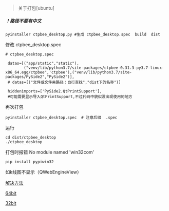 > 关于打包[ubuntu]

##### ！路径不要有中文

```
pyinstaller ctpbee_desktop.py #生成 ctpbee_desktop.spec  build  dist

```

修改 ctpbee_desktop.spec

```
# ctpbee_desktop.spec

 datas=[("app/static","static"),
        ("venv/lib/python3.7/site-packages/ctpbee-0.31.3-py3.7-linux-x86_64.egg/ctpbee",'ctpbee'),("venv/lib/python3.7/site-packages/PySide2","PySide2")],
 # datas=[("文件或文件夹路径：自行查找","dist下的名称")]
 
 hiddenimports=['PySide2.QtPrintSupport'],
 #可能需要显示导入QtPrintSupport,不过代码中貌似没出现使用的地方
```

再次打包

```
pyinstaller ctpbee_desktop.spec  # 注意后缀  .spec
```

运行

```
cd dist/ctpbee_desktop 
./ctpbee_desktop
```

打包时报错 No module named 'win32com'

```
pip install pypiwin32
```

如k线图不显示（QWebEngineView）

[解决方法](https://blog.csdn.net/weixin_42591308/article/details/100728021)

[64bit](http://download.microsoft.com/download/9/E/1/9E1FA77A-9E95-4F3D-8BE1-4D2D0C947BA2/enu_INREL/vcredistd14x64/vc_redist.x64.exe)

[32bit](http://download.microsoft.com/download/9/E/1/9E1FA77A-9E95-4F3D-8BE1-4D2D0C947BA2/enu_INREL/vcredistd14x86/vc_redist.x86.exe)
